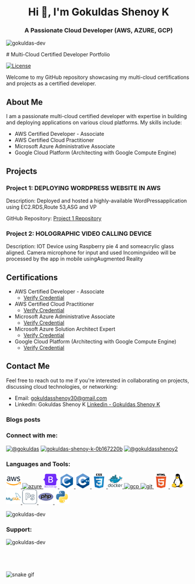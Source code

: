 <h1 align="center">Hi 👋, I'm Gokuldas Shenoy K</h1>
<h3 align="center">A Passionate Cloud Developer (AWS, AZURE, GCP)</h3>

<p align="left"> <img src="https://komarev.com/ghpvc/?username=gokuldas-dev&label=Profile%20views&color=0e75b6&style=flat" alt="gokuldas-dev" /> </p>
# Multi-Cloud Certified Developer Portfolio

[![License](https://img.shields.io/badge/license-MIT-blue.svg)](LICENSE)

Welcome to my GitHub repository showcasing my multi-cloud certifications and projects as a certified developer.

## About Me

I am a passionate multi-cloud certified developer with expertise in building and deploying applications on various cloud platforms. My skills include:

- AWS Certified Developer - Associate
- AWS Certified Cloud Practitioner
- Microsoft Azure Administrative Associate
- Google Cloud Platform (Architecting with Google Compute Engine)

## Projects

### Project 1: DEPLOYING WORDPRESS WEBSITE IN AWS

Description: Deployed and hosted a highly-available WordPressapplication using EC2.RDS,Route 53,ASG and VP

GitHub Repository: [Project 1 Repository](https://github.com/yourusername/project1)


### Project 2: HOLOGRAPHIC VIDEO CALLING DEVICE
Description: IOT Device using Raspberry pie 4 and someacrylic glass aligned. Camera microphone for input and used Incomingvideo will be processed by the app in mobile usingAugmented Reality



## Certifications

- AWS Certified Developer - Associate
  - [Verify Credential](https://www.credly.com/badges/a65bf9c7-fef3-4c91-9b61-022f22bc9037/public_url)
- AWS Certified Cloud Practitioner
  - [Verify Credential](https://www.credly.com/badges/3180ccd9-aafd-41fe-a82a-1e5fd3efd341/public_url)
- Microsoft Azure Administrative Associate
  - [Verify Credential](https://www.credly.com/badges/ce87ac5e-c69a-4fe1-8fc0-2232a6af60fa/public_url)
- Microsoft Azure Solution Architect Expert
  - [Verify Credential](https://www.credly.com/badges/ce87ac5e-c69a-4fe1-8fc0-2232a6af60fa/public_url)
- Google Cloud Platform (Architecting with Google Compute Engine)
  - [Verify Credential](https://www.yourverificationlink.com/gcpdev)

## Contact Me

Feel free to reach out to me if you're interested in collaborating on projects, discussing cloud technologies, or networking:

- Email: gokuldasshenoy30@gmail.com
- LinkedIn: Gokuldas Shenoy K  [Linkedin - Gokuldas Shenoy K](https://www.linkedin.com/in/gokuldas-shenoy-k-0b167220b/)

### Blogs posts
<!-- BLOG-POST-LIST:START -->
<!-- BLOG-POST-LIST:END -->

<h3 align="left">Connect with me:</h3>
<p align="left">
<a href="https://codepen.io/@gokuldas" target="blank"><img align="center" src="https://raw.githubusercontent.com/rahuldkjain/github-profile-readme-generator/master/src/images/icons/Social/codepen.svg" alt="@gokuldas" height="30" width="40" /></a>
<a href="https://linkedin.com/in/gokuldas-shenoy-k-0b167220b" target="blank"><img align="center" src="https://raw.githubusercontent.com/rahuldkjain/github-profile-readme-generator/master/src/images/icons/Social/linked-in-alt.svg" alt="gokuldas-shenoy-k-0b167220b" height="30" width="40" /></a>
<a href="https://medium.com/@gokuldasshenoy2" target="blank"><img align="center" src="https://raw.githubusercontent.com/rahuldkjain/github-profile-readme-generator/master/src/images/icons/Social/medium.svg" alt="@gokuldasshenoy2" height="30" width="40" /></a>
</p>

<h3 align="left">Languages and Tools:</h3>
<p align="left"> <a href="https://aws.amazon.com" target="_blank" rel="noreferrer"> <img src="https://raw.githubusercontent.com/devicons/devicon/master/icons/amazonwebservices/amazonwebservices-original-wordmark.svg" alt="aws" width="40" height="40"/> </a> <a href="https://azure.microsoft.com/en-in/" target="_blank" rel="noreferrer"> <img src="https://www.vectorlogo.zone/logos/microsoft_azure/microsoft_azure-icon.svg" alt="azure" width="40" height="40"/> </a> <a href="https://getbootstrap.com" target="_blank" rel="noreferrer"> <img src="https://raw.githubusercontent.com/devicons/devicon/master/icons/bootstrap/bootstrap-plain-wordmark.svg" alt="bootstrap" width="40" height="40"/> </a> <a href="https://www.cprogramming.com/" target="_blank" rel="noreferrer"> <img src="https://raw.githubusercontent.com/devicons/devicon/master/icons/c/c-original.svg" alt="c" width="40" height="40"/> </a> <a href="https://www.w3schools.com/cpp/" target="_blank" rel="noreferrer"> <img src="https://raw.githubusercontent.com/devicons/devicon/master/icons/cplusplus/cplusplus-original.svg" alt="cplusplus" width="40" height="40"/> </a> <a href="https://www.w3schools.com/css/" target="_blank" rel="noreferrer"> <img src="https://raw.githubusercontent.com/devicons/devicon/master/icons/css3/css3-original-wordmark.svg" alt="css3" width="40" height="40"/> </a> <a href="https://www.docker.com/" target="_blank" rel="noreferrer"> <img src="https://raw.githubusercontent.com/devicons/devicon/master/icons/docker/docker-original-wordmark.svg" alt="docker" width="40" height="40"/> </a> <a href="https://cloud.google.com" target="_blank" rel="noreferrer"> <img src="https://www.vectorlogo.zone/logos/google_cloud/google_cloud-icon.svg" alt="gcp" width="40" height="40"/> </a> <a href="https://git-scm.com/" target="_blank" rel="noreferrer"> <img src="https://www.vectorlogo.zone/logos/git-scm/git-scm-icon.svg" alt="git" width="40" height="40"/> </a> <a href="https://www.w3.org/html/" target="_blank" rel="noreferrer"> <img src="https://raw.githubusercontent.com/devicons/devicon/master/icons/html5/html5-original-wordmark.svg" alt="html5" width="40" height="40"/> </a> <a href="https://www.linux.org/" target="_blank" rel="noreferrer"> <img src="https://raw.githubusercontent.com/devicons/devicon/master/icons/linux/linux-original.svg" alt="linux" width="40" height="40"/> </a> <a href="https://www.mysql.com/" target="_blank" rel="noreferrer"> <img src="https://raw.githubusercontent.com/devicons/devicon/master/icons/mysql/mysql-original-wordmark.svg" alt="mysql" width="40" height="40"/> </a> <a href="https://www.photoshop.com/en" target="_blank" rel="noreferrer"> <img src="https://raw.githubusercontent.com/devicons/devicon/master/icons/photoshop/photoshop-line.svg" alt="photoshop" width="40" height="40"/> </a> <a href="https://www.php.net" target="_blank" rel="noreferrer"> <img src="https://raw.githubusercontent.com/devicons/devicon/master/icons/php/php-original.svg" alt="php" width="40" height="40"/> </a> <a href="https://www.python.org" target="_blank" rel="noreferrer"> <img src="https://raw.githubusercontent.com/devicons/devicon/master/icons/python/python-original.svg" alt="python" width="40" height="40"/> </a> </p>

<p><img align="center" src="https://github-readme-stats.vercel.app/api/top-langs?username=gokuldas-dev&show_icons=true&locale=en&layout=compact" alt="gokuldas-dev" /></p>


<h3 align="left">Support:</h3>
<p><a href="https://www.buymeacoffee.com/gokuldas-dev"> <img align="left" src="https://cdn.buymeacoffee.com/buttons/v2/default-yellow.png" height="20" width="110" alt="gokuldas-dev" /></a></p><br><br>



###

<br clear="both">

![snake gif](https://github.com/YOUR_USERNAME/YOUR_USERNAME/blob/output/github-snake-dark.svg)


###


